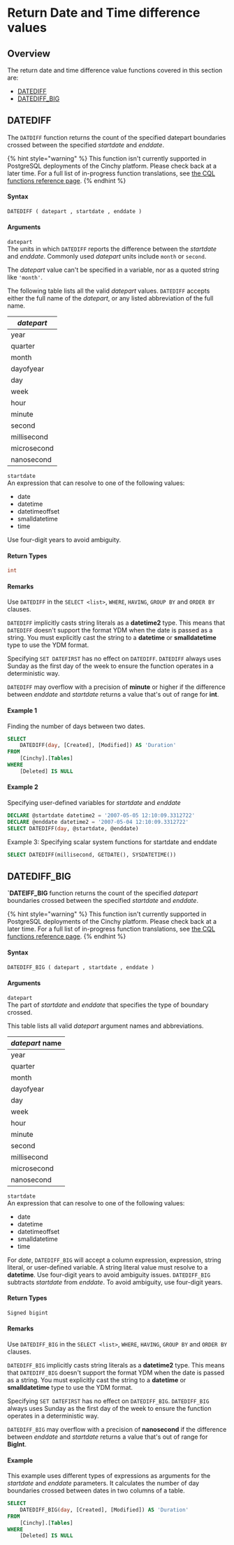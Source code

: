 # Return Date and Time difference values

## Overview

The return date and time difference value functions covered in this section are:

* [DATEDIFF](return-date-and-time-difference-values.md#datediff-transact-sql)
* [DATEDIFF\_BIG](return-date-and-time-difference-values.md#datediff\_big-transact-sql)

## DATEDIFF <a href="#datediff-transact-sql" id="datediff-transact-sql"></a>

The `DATDIFF` function returns the count of the specified datepart boundaries crossed between the specified _startdate_ and _enddate_.

{% hint style="warning" %}
This function isn't currently supported in PostgreSQL deployments of the Cinchy platform. Please check back at a later time. For a full list of in-progress function translations, see [the CQL functions reference page](broken-reference).
{% endhint %}

#### Syntax

```sql
DATEDIFF ( datepart , startdate , enddate )
```

#### Arguments

`datepart`\
The units in which `DATEDIFF` reports the difference between the _startdate_ and _enddate_. Commonly used _datepart_ units include `month` or `second`.

The _datepart_ value can't be specified in a variable, nor as a quoted string like `'month'`.

The following table lists all the valid _datepart_ values. `DATEDIFF` accepts either the full name of the _datepart_, or any listed abbreviation of the full name.

| _datepart_  |
| ----------- |
| year        |
| quarter     |
| month       |
| dayofyear   |
| day         |
| week        |
| hour        |
| minute      |
| second      |
| millisecond |
| microsecond |
| nanosecond  |

`startdate`\
An expression that can resolve to one of the following values:

* date
* datetime
* datetimeoffset
* smalldatetime
* time

Use four-digit years to avoid ambiguity.

#### Return Types

```sql
int
```

#### Remarks

Use `DATEDIFF` in the `SELECT <list>`, `WHERE`, `HAVING`, `GROUP BY` and `ORDER BY` clauses.

`DATEDIFF` implicitly casts string literals as a **datetime2** type. This means that `DATEDIFF` doesn't support the format YDM when the date is passed as a string. You must explicitly cast the string to a **datetime** or **smalldatetime** type to use the YDM format.

Specifying `SET DATEFIRST` has no effect on `DATEDIFF`. `DATEDIFF` always uses Sunday as the first day of the week to ensure the function operates in a deterministic way.

`DATEDIFF` may overflow with a precision of **minute** or higher if the difference between _enddate_ and _startdate_ returns a value that's out of range for **int**.

#### Example 1

Finding the number of days between two dates.

```sql
SELECT
    DATEDIFF(day, [Created], [Modified]) AS 'Duration'
FROM
    [Cinchy].[Tables]
WHERE
	[Deleted] IS NULL
```

#### Example 2

Specifying user-defined variables for _startdate_ and _enddate_

```sql
DECLARE @startdate datetime2 = '2007-05-05 12:10:09.3312722'
DECLARE @enddate datetime2 = '2007-05-04 12:10:09.3312722'
SELECT DATEDIFF(day, @startdate, @enddate)
```

Example 3: Specifying scalar system functions for startdate and enddate

```sql
SELECT DATEDIFF(millisecond, GETDATE(), SYSDATETIME())
```

## DATEDIFF\_BIG <a href="#datediff_big-transact-sql" id="datediff_big-transact-sql"></a>

**\`DATEIFF\_BIG** function returns the count of the specified _datepart_ boundaries crossed between the specified _startdate_ and _enddate_.

{% hint style="warning" %}
This function isn't currently supported in PostgreSQL deployments of the Cinchy platform. Please check back at a later time. For a full list of in-progress function translations, see [the CQL functions reference page](broken-reference).
{% endhint %}

#### Syntax

```sql
DATEDIFF_BIG ( datepart , startdate , enddate )
```

#### Arguments

`datepart`\
The part of _startdate_ and _enddate_ that specifies the type of boundary crossed.

This table lists all valid _datepart_ argument names and abbreviations.

| _datepart_ name |
| --------------- |
| year            |
| quarter         |
| month           |
| dayofyear       |
| day             |
| week            |
| hour            |
| minute          |
| second          |
| millisecond     |
| microsecond     |
| nanosecond      |

`startdate`\
An expression that can resolve to one of the following values:

* date
* datetime
* datetimeoffset
* smalldatetime
* time

For _date_, `DATEDIFF_BIG` will accept a column expression, expression, string literal, or user-defined variable. A string literal value must resolve to a **datetime**. Use four-digit years to avoid ambiguity issues. `DATEDIFF_BIG` subtracts _startdate_ from _enddate_. To avoid ambiguity, use four-digit years.

#### Return Types

```sql
Signed bigint
```

#### Remarks

Use `DATEDIFF_BIG` in the `SELECT <list>`, `WHERE`, `HAVING`, `GROUP BY` and `ORDER BY` clauses.

`DATEDIFF_BIG` implicitly casts string literals as a **datetime2** type. This means that `DATEDIFF_BIG` doesn't support the format YDM when the date is passed as a string. You must explicitly cast the string to a **datetime** or **smalldatetime** type to use the YDM format.

Specifying `SET DATEFIRST` has no effect on `DATEDIFF_BIG`. `DATEDIFF_BIG` always uses Sunday as the first day of the week to ensure the function operates in a deterministic way.

`DATEDIFF_BIG` may overflow with a precision of **nanosecond** if the difference between _enddate_ and _startdate_ returns a value that's out of range for **BigInt**.

#### Example

This example uses different types of expressions as arguments for the _startdate_ and _enddate_ parameters. It calculates the number of day boundaries crossed between dates in two columns of a table.

```sql
SELECT
    DATEDIFF_BIG(day, [Created], [Modified]) AS 'Duration'
FROM
    [Cinchy].[Tables]
WHERE
	[Deleted] IS NULL
```
